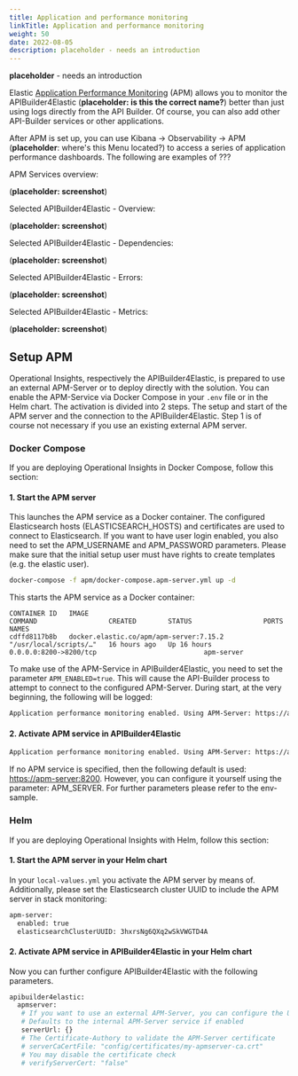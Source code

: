 ```yaml
---
title: Application and performance monitoring
linkTitle: Application and performance monitoring
weight: 50
date: 2022-08-05
description: placeholder - needs an introduction
---
```


<!-- https://git.ecd.axway.org/apigw/apigateway-openlogging-elk/-/tree/master/apm -->

**placeholder** - needs an introduction

Elastic [Application Performance Monitoring](https://www.elastic.co/observability/application-performance-monitoring) (APM) allows you to monitor the APIBuilder4Elastic (**placeholder: is this the correct name?**) better than just using logs directly from the API Builder. Of course, you can also add other API-Builder services or other applications.

After APM is set up, you can use Kibana -> Observability -> APM (**placeholder**: where's this Menu located?) to access a series of application performance dashboards. The following are examples of ???

APM Services overview:

(**placeholder: screenshot**)

Selected APIBuilder4Elastic - Overview:

(**placeholder: screenshot**)

Selected APIBuilder4Elastic - Dependencies:

(**placeholder: screenshot**)

Selected APIBuilder4Elastic - Errors:

(**placeholder: screenshot**)

Selected APIBuilder4Elastic - Metrics:

(**placeholder: screenshot**)

## Setup APM

Operational Insights, respectively the APIBuilder4Elastic, is prepared to use an external APM-Server or to deploy directly with the solution. You can enable the APM-Service via Docker Compose in your `.env` file or in the Helm chart. The activation is divided into 2 steps. The setup and start of the APM server and the connection to the APIBuilder4Elastic. Step 1 is of course not necessary if you use an existing external APM server.

### Docker Compose

If you are deploying Operational Insights in Docker Compose, follow this section:

#### 1. Start the APM server

This launches the APM service as a Docker container. The configured Elasticsearch hosts (ELASTICSEARCH_HOSTS) and certificates are used to connect to Elasticsearch. If you want to have user login enabled, you also need to set the APM_USERNAME and APM_PASSWORD parameters. Please make sure that the initial setup user must have rights to create templates (e.g. the elastic user).

```bash
docker-compose -f apm/docker-compose.apm-server.yml up -d
```

This starts the APM service as a Docker container:

```none
CONTAINER ID   IMAGE                                                  COMMAND                  CREATED        STATUS                  PORTS                                            NAMES
cdffd8117b8b   docker.elastic.co/apm/apm-server:7.15.2                "/usr/local/scripts/…"   16 hours ago   Up 16 hours             0.0.0.0:8200->8200/tcp                           apm-server
```

To make use of the APM-Service in APIBuilder4Elastic, you need to set the parameter `APM_ENABLED=true`. This will cause the API-Builder process to attempt to connect to the configured APM-Server. During start, at the very beginning, the following will be logged:

```bash
Application performance monitoring enabled. Using APM-Server: https://axway-elk-apm-server:8200
```

#### 2. Activate APM service in APIBuilder4Elastic

```bash
Application performance monitoring enabled. Using APM-Server: https://axway-elk-apm-server:8200
```

If no APM service is specified, then the following default is used: <https://apm-server:8200>. However, you can configure it yourself using the parameter: APM_SERVER. For further parameters please refer to the env-sample.

### Helm

If you are deploying Operational Insights with Helm, follow this section:

#### 1. Start the APM server in your Helm chart

In your `local-values.yml` you activate the APM server by means of. Additionally, please set the Elasticsearch cluster UUID to include the APM server in stack monitoring:

```bash
apm-server:
  enabled: true
  elasticsearchClusterUUID: 3hxrsNg6QXq2wSkVWGTD4A
```

#### 2. Activate APM service in APIBuilder4Elastic in your Helm chart

Now you can further configure APIBuilder4Elastic with the following parameters.

```bash
apibuilder4elastic:
  apmserver:
   # If you want to use an external APM-Server, you can configure the URL here. 
   # Defaults to the internal APM-Server service if enabled
   serverUrl: {}
   # The Certificate-Authory to validate the APM-Server certificate
   # serverCaCertFile: "config/certificates/my-apmserver-ca.crt"
   # You may disable the certificate check
   # verifyServerCert: "false"
```
